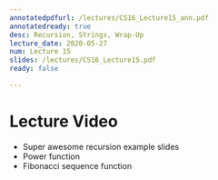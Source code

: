 ```yaml
---
annotatedpdfurl: /lectures/CS16_Lecture15_ann.pdf
annotatedready: true
desc: Recursion, Strings, Wrap-Up
lecture_date: 2020-05-27
num: Lecture 15
slides: /lectures/CS16_Lecture15.pdf
ready: false

---
```


# Lecture Video



- Super awesome recursion example slides
- Power function
- Fibonacci sequence function